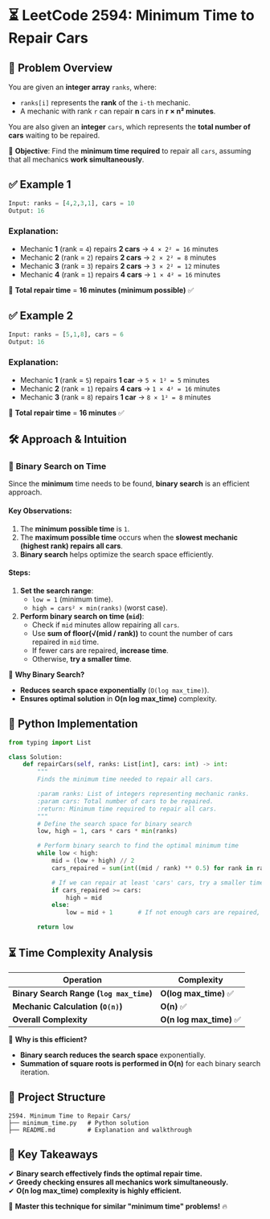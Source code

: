 # ⏳ **LeetCode 2594: Minimum Time to Repair Cars**  

## 📌 **Problem Overview**  

You are given an **integer array** `ranks`, where:  
- `ranks[i]` represents the **rank** of the `i-th` mechanic.  
- A mechanic with rank `r` can repair **n** cars in **r × n² minutes**.  

You are also given an **integer** `cars`, which represents the **total number of cars** waiting to be repaired.  

📢 **Objective**: Find the **minimum time required** to repair all `cars`, assuming that all mechanics **work simultaneously**.

## ✅ **Example 1**  

```python
Input: ranks = [4,2,3,1], cars = 10
Output: 16
```

### **Explanation:**  
- Mechanic **1** (rank = `4`) repairs **2 cars** → `4 × 2² = 16` minutes  
- Mechanic **2** (rank = `2`) repairs **2 cars** → `2 × 2² = 8` minutes  
- Mechanic **3** (rank = `3`) repairs **2 cars** → `3 × 2² = 12` minutes  
- Mechanic **4** (rank = `1`) repairs **4 cars** → `1 × 4² = 16` minutes  

🚗 **Total repair time** = **16 minutes (minimum possible)** ✅  

## ✅ **Example 2**  

```python
Input: ranks = [5,1,8], cars = 6
Output: 16
```

### **Explanation:**  
- Mechanic **1** (rank = `5`) repairs **1 car** → `5 × 1² = 5` minutes  
- Mechanic **2** (rank = `1`) repairs **4 cars** → `1 × 4² = 16` minutes  
- Mechanic **3** (rank = `8`) repairs **1 car** → `8 × 1² = 8` minutes  

🚗 **Total repair time** = **16 minutes** ✅  

## 🛠 **Approach & Intuition**  

### 🔹 **Binary Search on Time**  
Since the **minimum** time needs to be found, **binary search** is an efficient approach.  

#### **Key Observations:**  
1. The **minimum possible time** is `1`.  
2. The **maximum possible time** occurs when the **slowest mechanic (highest rank) repairs all cars**.  
3. **Binary search** helps optimize the search space efficiently.

#### **Steps:**  
1. **Set the search range**:  
   - `low = 1` (minimum time).  
   - `high = cars² × min(ranks)` (worst case).  
2. **Perform binary search on time (`mid`)**:  
   - Check if `mid` minutes allow repairing all `cars`.  
   - Use **sum of floor(√(mid / rank))** to count the number of cars repaired in `mid` time.  
   - If fewer cars are repaired, **increase time**.  
   - Otherwise, **try a smaller time**.

📌 **Why Binary Search?**  
- **Reduces search space exponentially** (`O(log max_time)`).  
- **Ensures optimal solution** in **O(n log max_time)** complexity.  

## 📝 **Python Implementation**  

```python
from typing import List

class Solution:
    def repairCars(self, ranks: List[int], cars: int) -> int:
        """
        Finds the minimum time needed to repair all cars.

        :param ranks: List of integers representing mechanic ranks.
        :param cars: Total number of cars to be repaired.
        :return: Minimum time required to repair all cars.
        """
        # Define the search space for binary search
        low, high = 1, cars * cars * min(ranks)

        # Perform binary search to find the optimal minimum time
        while low < high:
            mid = (low + high) // 2
            cars_repaired = sum(int((mid / rank) ** 0.5) for rank in ranks)

            # If we can repair at least 'cars' cars, try a smaller time
            if cars_repaired >= cars:
                high = mid
            else:
                low = mid + 1       # If not enough cars are repaired, increase time

        return low

```

## ⏳ **Time Complexity Analysis**  

| Operation | Complexity |
|-----------|------------|
| **Binary Search Range (`log max_time`)** | **O(log max_time)** ✅ |
| **Mechanic Calculation (`O(n)`)** | **O(n)** ✅ |
| **Overall Complexity** | **O(n log max_time)** ✅ |

🔹 **Why is this efficient?**  
- **Binary search reduces the search space** exponentially.  
- **Summation of square roots is performed in O(n)** for each binary search iteration.  

## 📂 **Project Structure**  

```
2594. Minimum Time to Repair Cars/
├── minimum_time.py   # Python solution
├── README.md         # Explanation and walkthrough
```

## 🎯 **Key Takeaways**  
✔ **Binary search effectively finds the optimal repair time.**  
✔ **Greedy checking ensures all mechanics work simultaneously.**  
✔ **O(n log max_time) complexity is highly efficient.**  

🚀 **Master this technique for similar "minimum time" problems!** 🔥  